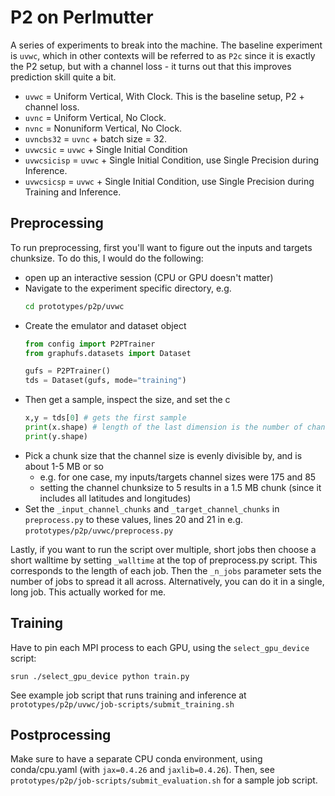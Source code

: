 # P2 on Perlmutter

A series of experiments to break into the machine.
The baseline experiment is `uvwc`, which in other contexts will be referred to
as `P2c` since it is exactly the P2 setup, but with a channel loss - it turns
out that this improves prediction skill quite a bit.

- `uvwc` = Uniform Vertical, With Clock. This is the baseline setup, P2 +
  channel loss.
- `uvnc` = Uniform Vertical, No Clock.
- `nvnc` = Nonuniform Vertical, No Clock.
- `uvncbs32` = `uvnc` + batch size = 32.
- `uvwcsic` = `uvwc` + Single Initial Condition
- `uvwcsicisp` = `uvwc` + Single Initial Condition, use Single Precision during
  Inference.
- `uvwcsicsp` = `uvwc` + Single Initial Condition, use Single Precision during
  Training and Inference.

## Preprocessing

To run preprocessing, first you'll want to figure out the inputs and targets
chunksize.
To do this, I would do the following:

* open up an interactive session (CPU or GPU doesn't matter)
* Navigate to the experiment specific directory, e.g.
  ```bash
  cd prototypes/p2p/uvwc
  ```
* Create the emulator and dataset object
  ```python
  from config import P2PTrainer
  from graphufs.datasets import Dataset

  gufs = P2PTrainer()
  tds = Dataset(gufs, mode="training")
  ```
* Then get a sample, inspect the size, and set the c
  ```python
  x,y = tds[0] # gets the first sample
  print(x.shape) # length of the last dimension is the number of channels
  print(y.shape)
  ```
* Pick a chunk size that the channel size is evenly divisible by, and is about
  1-5 MB or so
  * e.g. for one case, my inputs/targets channel sizes were 175 and 85
  * setting the channel chunksize to 5 results in a 1.5 MB chunk (since it
    includes all latitudes and longitudes)
* Set the `_input_channel_chunks` and `_target_channel_chunks` in
  `preprocess.py` to these values,
  lines 20 and 21 in e.g. `prototypes/p2p/uvwc/preprocess.py`

Lastly, if you want to run the script over multiple, short jobs then choose a
short walltime by setting `_walltime` at the top of preprocess.py script.
This corresponds to the length of each job.
Then the `_n_jobs` parameter sets the number of jobs to spread it all across.
Alternatively, you can do it in a single, long job. This actually worked for me.

## Training

Have to pin each MPI process to each GPU, using the `select_gpu_device` script:

```
srun ./select_gpu_device python train.py
```

See example job script that runs training and inference at
`prototypes/p2p/uvwc/job-scripts/submit_training.sh`

## Postprocessing

Make sure to have a separate CPU conda environment, using conda/cpu.yaml (with
`jax=0.4.26` and `jaxlib=0.4.26`).
Then, see `prototypes/p2p/job-scripts/submit_evaluation.sh` for a sample job
script.
